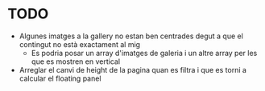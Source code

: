 # TODO

- Algunes imatges a la gallery no estan ben centrades degut a que el contingut no està exactament al mig
  - Es podria posar un array d'imatges de galeria i un altre array per les que es mostren en vertical
- Arreglar el canvi de height de la pagina quan es filtra i que es torni a calcular el floating panel
